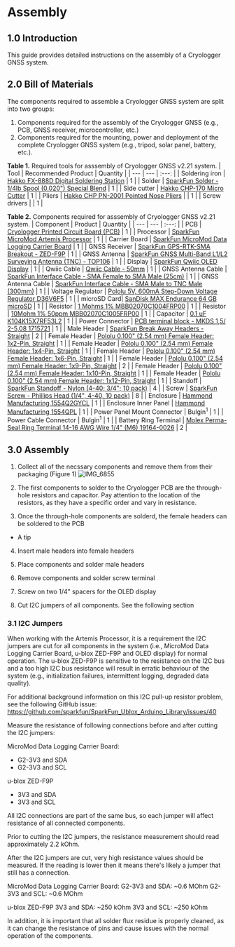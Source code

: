 # Assembly

## 1.0 Introduction
This guide provides detailed instructions on the assembly of a Cryologger GNSS system.

## 2.0 Bill of Materials

The components required to assemble a Cryologger GNSS system are split into two groups: 
1) Components required for the assembly of the Cryologger GNSS (e.g., PCB, GNSS receiver, microcontroller, etc.) 
2) Components required for the mounting, power and deployment of the complete Cryologger GNSS system (e.g., tripod, solar panel, battery, etc.).

**Table 1.** Required tools for asssembly of Cryologger GNSS v2.21 system.
| Tool | Recommended Product | Quantity |
| --- | --- | :---: |
| Soldering iron | [Hakko FX-888D Digital Soldering Station](https://hakkousa.com/fx-888d-digital-soldering-station.html) | 1 |
| Solder | [SparkFun Solder - 1/4lb Spool (0.020") Special Blend](https://www.sparkfun.com/products/10242) | 1 |
| Side cutter | [Hakko CHP-170 Micro Cutter](https://hakkousa.com/chp-170-micro-cutter.html) | 1 |
| Pliers | [Hakko CHP PN-2001 Pointed Nose Pliers](https://hakkousa.com/products/chp-tools/chp-hand-tools/chp-pn-2001-pointed-nose-pliers.html) | | 1 |
| Screw drivers | | 1 |

**Table 2.** Components required for asssembly of Cryologger GNSS v2.21 system.
| Component | Product | Quantity |
| --- | --- | :---: |
| PCB | [Cryologger Printed Circuit Board (PCB)](https://jlcpcb.com) | 1 |
| Processor | [SparkFun MicroMod Artemis Processor](https://www.sparkfun.com/products/16401) | 1 |
| Carrier Board | [SparkFun MicroMod Data Logging Carrier Board](https://www.sparkfun.com/products/16829) | 1 |
| GNSS Receiver | [SparkFun GPS-RTK-SMA Breakout - ZED-F9P](https://www.sparkfun.com/products/16481) | 1 |
| GNSS Antenna | [SparkFun GNSS Multi-Band L1/L2 Surveying Antenna (TNC) - TOP106](https://www.sparkfun.com/products/17751) | 1 | 
| Display | [SparkFun Qwiic OLED Display](https://www.sparkfun.com/products/17153) | 1 |
| Qwiic Cable | [Qwiic Cable - 50mm](https://www.sparkfun.com/products/14426) | 1 |
| GNSS Antenna Cable | [SparkFun Interface Cable - SMA Female to SMA Male (25cm)](https://www.sparkfun.com/products/12861) | 1 |
| GNSS Antenna Cable | [SparkFun Interface Cable - SMA Male to TNC Male (300mm)](https://www.sparkfun.com/products/17833) | 1 | 
| Voltage Regulator | [Pololu 5V, 600mA Step-Down Voltage Regulator D36V6F5](https://www.pololu.com/product/3792) | 1 |
| microSD Card| [SanDisk MAX Endurance 64 GB microSD](https://www.amazon.com/SanDisk-Endurance-microSDXC-Adapter-Security/dp/B084CJ96GT) | 1 |
| Resistor | [1 Mohms 1% MBB02070C1004FRP00](https://octopart.com/mbb02070c1004frp00-vishay-42819429?r=sp) | 1 |
| Resistor | [10Mohm 1% 50ppm MBB02070C1005FRP00](https://octopart.com/mbb02070c1005frp00-vishay-42881138?r=sp) | 1 |
| Capacitor | [0.1 uF K104K15X7RF53L2](https://octopart.com/k104k15x7rf53l2-vishay-39696446?r=sp) | 1 |
| Power Connector	| [PCB terminal block - MKDS 1,5/ 2-5,08 1715721](https://octopart.com/1715721-phoenix+contact-12533?r=sp) | 1 |
| Male Header | [SparkFun Break Away Headers - Straight](https://www.sparkfun.com/products/116) | 2 |
| Female Header | [Pololu 0.100" (2.54 mm) Female Header: 1x2-Pin, Straight](https://www.pololu.com/product/1012) | 1 |
| Female Header | [Pololu 0.100" (2.54 mm) Female Header: 1x4-Pin, Straight](https://www.pololu.com/product/1014) | 1 |
| Female Header | [Pololu 0.100" (2.54 mm) Female Header: 1x6-Pin, Straight](https://www.pololu.com/product/1016) | 1 |
| Female Header | [Pololu 0.100" (2.54 mm) Female Header: 1x9-Pin, Straight](https://www.pololu.com/product/1019) | 2 | 
| Female Header | [Pololu 0.100" (2.54 mm) Female Header: 1x10-Pin, Straight](https://www.pololu.com/product/1020) | 1 |
| Female Header | [Pololu 0.100" (2.54 mm) Female Header: 1x12-Pin, Straight](https://www.pololu.com/product/1030) | 1 |
| Standoff | [SparkFun Standoff - Nylon (4-40; 3/4"; 10 pack)](https://www.sparkfun.com/products/11796) | 4 |
| Screw | [SparkFun Screw - Phillips Head (1/4", 4-40, 10 pack)](https://www.sparkfun.com/products/10453) | 8 |
| Enclosure | [Hammond Manufacturing 1554Q2GYCL](https://octopart.com/1554q2gycl-hammond-99088964?r=sp) | 1 |
| Enclosure Inner Panel | [Hammond Manufacturing 1554QPL](https://octopart.com/1554qpl-hammond-97562074?r=sp) | 1 |
| Power Panel Mount Connector | Bulgin<sup>1</sup> | 1 |
| Power Cable Connector | Bulgin<sup>1</sup> | 1 |
| Battery Ring Terminal | [Molex Perma-Seal Ring Terminal 14-16 AWG Wire 1/4" (M6) 19164-0026](https://octopart.com/19164-0026-molex-99569?r=sp) | 2 |


## 3.0 Assembly


1) Collect all of the necssary components and remove them from their packaging (Figure 1)
![IMG_6855](https://github.com/adamgarbo/cryologger-glacier-velocity-tracker/assets/22924092/9b9700ce-fe95-4ca5-a075-6a302962f196)


2) The first components to solder to the Cryologger PCB are the through-hole resistors and capacitor. Pay attention to the location of the resistors, as they have a specific order and vary in resistance.

3) Once the through-hole components are solderd, the female headers can be soldered to the PCB
* A tip 

4) Insert male headers into female headers
5) Place components and solder male headers
6) Remove components and solder screw terminal

7) Screw on two 1/4" spacers for the OLED display

8) Cut I2C jumpers of all components. See the following section

### 3.1 I2C Jumpers

When working with the Artemis Processor, it is a requirement the I2C jumpers are cut for all components in the system (i.e., MicroMod Data Logging Carrier Board, u-blox ZED-F9P and OLED display) for normal operation. The u-blox ZED-F9P is sensitive to the resistance on the I2C bus and a too high I2C bus resistance will result in erratic behaviour of the system (e.g., initialization failures, intermittent logging, degraded data quality).

For additional background information on this I2C pull-up resistor problem, see the following GitHub issue:
https://github.com/sparkfun/SparkFun_Ublox_Arduino_Library/issues/40

Measure the resistance of following connections before and after cutting the I2C jumpers:

MicroMod Data Logging Carrier Board:
* G2-3V3 and SDA
* G2-3V3 and SCL

u-blox ZED-F9P
* 3V3 and SDA
* 3V3 and SCL

All I2C connections are part of the same bus, so each jumper will affect resistance of all connected components. 

Prior to cutting the I2C jumpers, the resistance measurement should read approximately 2.2 kOhm. 

After the I2C jumpers are cut, very high resistance values should be measured. If the reading is lower then it means there's likely a jumper that still has a connection.

MicroMod Data Logging Carrier Board:
G2-3V3 and SDA: ~0.6 MOhm
G2-3V3 and SCL:  ~0.6 MOhm

u-blox ZED-F9P
3V3 and SDA: ~250 kOhm
3V3 and SCL: ~250 kOhm

In addition, it is important that all solder flux residue is properly cleaned, as it can change the resistance of pins and cause issues with the normal operation of the components.
